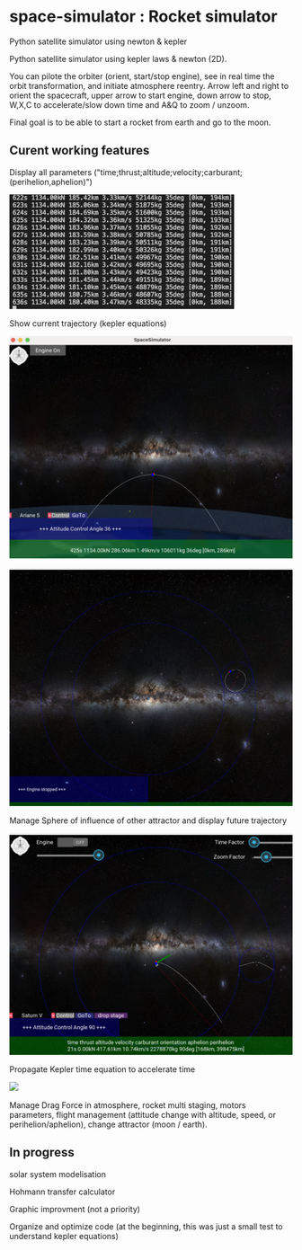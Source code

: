# space-simulator : Rocket simulator
Python satellite simulator using newton &amp; kepler

Python satellite simulator using kepler laws & newton (2D).

You can pilote the orbiter (orient, start/stop engine), see in real time the orbit transformation, and initiate atmosphere reentry.
Arrow left and right to orient the spacecraft, upper arrow to start engine, down arrow to stop, W,X,C to accelerate/slow down time and A&Q to zoom / unzoom.

Final goal is to be able to start a rocket from earth and go to the moon.


## Curent working features

Display all parameters ("time;thrust;altitude;velocity;carburant;(perihelion,aphelion)")

![](https://raw.githubusercontent.com/air01a/space-simulator/main/screenshots/data.png)

Show current trajectory (kepler equations)

![](https://raw.githubusercontent.com/air01a/space-simulator/main/screenshots/trajectory.png)

![](https://raw.githubusercontent.com/air01a/space-simulator/main/screenshots/trajectory2.png)

Manage Sphere of influence of other attractor and display future trajectory

![](https://raw.githubusercontent.com/air01a/space-simulator/main/screenshots/trajectory3.png)

Propagate Kepler time equation to accelerate time

![](https://raw.githubusercontent.com/air01a/space-simulator/main/screenshots/kepler_propagation.gif)

Manage Drag Force in atmosphere, rocket multi staging, motors parameters, flight management (attitude change with altitude, speed, or perihelion/aphelion), change attractor (moon / earth).

## In progress



solar system modelisation

Hohmann transfer calculator

Graphic improvment (not a priority)

Organize and optimize code (at the beginning, this was just a small test to understand kepler equations)


